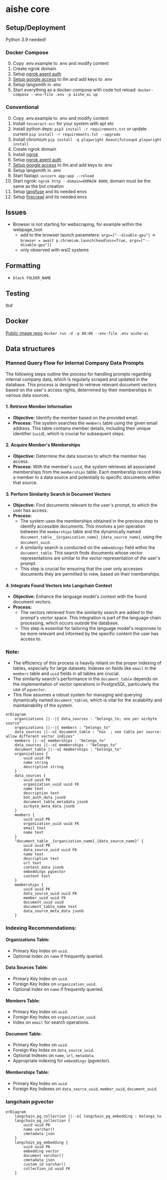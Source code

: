 # aishe core

## Setup/Deployment
Python 3.9 needed!
### Docker Compose
0. Copy .env.example to .env and modify content
4. Create ngrok domain
6. Setup [ngrok agent auth](https://dashboard.ngrok.com/get-started/your-authtoken)
7. [Setup google access](https://python.langchain.com/docs/integrations/tools/google_search) to llm and add keys to .env
8. Setup langsmith in .env
8. Start everything as a docker-compose with code hot reload: `docker-compose --env-file .env -p aishe_ai up`

### Conventional
0. Copy .env.example to .env and modify content
1. Install `tesseract-ocr` for your system with apt etc
2. Install python deps: `pip3 install -r requirements.txt` or update current `pip install -r requirements.txt --upgrade`
3. Install chromium `pip install -q playwright beautifulsoup4 playwright install`
4. Create ngrok domain
5. Install [ngrok](https://ngrok.com/download)
6. Setup [ngrok agent auth](https://dashboard.ngrok.com/get-started/your-authtoken)
7. [Setup google access](https://python.langchain.com/docs/integrations/tools/google_search) to llm and add keys to .env
8. Setup langsmith in .env
8. Start fastapi: `uvicorn app:app --reload`
9. Start ngrok: `ngrok http --domain=DOMAIN 8000`, domain must be the same as the bot creation
10. Setup [langfuse](https://github.com/langfuse/langfuse?tab=readme-ov-file#get-started) and its needed envs
10. Setup [firecrawl](https://www.firecrawl.dev/) and its needed envs

## Issues
- Browser is not starting for webscraping, for example within the webpage_tool:
    - add to the browser launch parameters: `args=["--disable-gpu"]` -> `browser = await p.chromium.launch(headless=True, args=["--disable-gpu"])`
    - only observed with wsl2 systems

## Formatting
- `black FOLDER_NAME`

## Testing
tbd

## Docker
[Public image repo](europe-west10-docker.pkg.dev/aisheai/docker-images/core:latest)
`docker run -d -p 80:80 --env-file .env aishe-ai`

## Data structures
### Planned Query Flow for Internal Company Data Prompts

The following steps outline the process for handling prompts regarding internal company data, which is regularly scraped and updated in the database. This process is designed to retrieve relevant document vectors based on the user's access rights, determined by their memberships in various data sources.

#### 1. Retrieve Member Information
- **Objective:** Identify the member based on the provided email.
- **Process:** The system searches the `members` table using the given email address. This table contains member details, including their unique identifier (`uuid`), which is crucial for subsequent steps.

#### 2. Acquire Member's Memberships
- **Objective:** Determine the data sources to which the member has access.
- **Process:** With the member's `uuid`, the system retrieves all associated memberships from the `memberships` table. Each membership record links a member to a data source and potentially to specific documents within that source.

#### 3. Perform Similarity Search in Document Vectors
- **Objective:** Find documents relevant to the user's prompt, to which the user has access.
- **Process:** 
  - The system uses the memberships obtained in the previous step to identify accessible documents. This involves a join operation between the `memberships` table and the dynamically named `document_table__{organization_name}_{data_source_name}`, using the `document_uuid`.
  - A similarity search is conducted on the `embeddings` field within the `document_table`. This search finds documents whose vector representations are similar to the vector representation of the user's prompt.
  - This step is crucial for ensuring that the user only accesses documents they are permitted to view, based on their memberships.

#### 4. Integrate Found Vectors into Langchain Context
- **Objective:** Enhance the language model's context with the found document vectors.
- **Process:** 
  - The vectors retrieved from the similarity search are added to the prompt's vector space. This integration is part of the language chain processing, which occurs outside the database.
  - This step is essential for tailoring the language model's responses to be more relevant and informed by the specific content the user has access to.

### Note:
- The efficiency of this process is heavily reliant on the proper indexing of tables, especially for large datasets. Indexes on fields like `email` in the `members` table and `uuid` fields in all tables are crucial.
- The similarity search's performance in the `document_table` depends on the implementation of vector operations in PostgreSQL, particularly the use of `pgvector`.
- This flow assumes a robust system for managing and querying dynamically named `document_table`s, which is vital for the scalability and maintainability of the system.


```mermaid
erDiagram
    organizations ||--|{ data_sources : "belongs_to; one per airbyte source"
    organizations ||--|{ members : "belongs_to"
    data_sources ||--o{ document_table : "has  ; one table per source: allow different vector indizes"
    members ||--o{ memberships : "belongs_to"
    data_sources ||--o{ memberships : "belongs_to"
    document_table ||--o{ memberships : "belongs_to"
    organizations {
        uuid uuid PK
        name string
        description string
    }
    data_sources {
        uuid uuid PK
        organization_uuid uuid FK
        name text
        description text
        bot_auth_data jsonb
        document_table_metadata jsonb
        airbyte_meta_data jsonb
    }
    members {
        uuid uuid PK
        organization_uuid uuid FK
        email text
        name text
    }
    "document_table__{organization_name}_{data_source_name}" {
        uuid uuid PK
        data_source_uuid uuid FK
        name text 
        description text
        url text
        context_data jsonb
        embeddings pgvector
        content text
    }
    memberships {
        uuid uuid PK
        data_source_uuid uuid FK
        member_uuid uuid FK
        document_uuid uuid  
        document_table_name text
        data_source_meta_data jsonb
    }
``` 
### Indexing Recommendations:

#### Organizations Table:
- Primary Key Index on `uuid`.
- Optional Index on `name` if frequently queried.

#### Data Sources Table:
- Primary Key Index on `uuid`.
- Foreign Key Index on `organization_uuid`.
- Optional Index on `name` if frequently queried.

#### Members Table:
- Primary Key Index on `uuid`.
- Foreign Key Index on `organization_uuid`.
- Index on `email` for search operations.

#### Document Table:
- Primary Key Index on `uuid`.
- Foreign Key Index on `data_source_uuid`.
- Optional Indexes on `name`, `url`, `metadata`.
- Appropriate indexing for `embeddings` (pgvector).

#### Memberships Table:
- Primary Key Index on `uuid`.
- Foreign Key Indexes on `data_source_uuid`, `member_uuid`, `document_uuid`.


### langchain pgvector
```mermaid
erDiagram
    langchain_pg_collection ||--o{ langchain_pg_embedding : belongs_to
    langchain_pg_collection {
        uuid uuid PK
        name varchar()
        cmetadata json
    }
    langchain_pg_embedding {
        uuid uuid PK
        embedding vector
        document varchar()
        cmetadata json
        custom_id varchar()
        collection_id uuid FK
    }
```